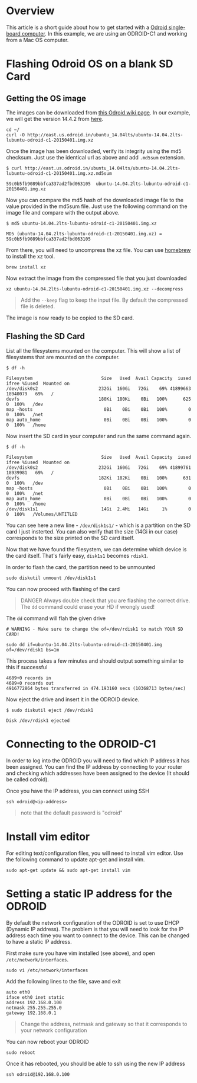 # Overview
This article is a short guide about how to get started with a [Odroid single-board computer](http://www.hardkernel.com/main/main.php). In this example, we are using an ODROID-C1 and working from a Mac OS computer.  

# Flashing Odroid OS on a blank SD Card

## Getting the OS image
The images can be downloaded from [this Odroid wiki page](http://odroid.com/dokuwiki/doku.php?id=en:c1_release_linux_ubuntu). In our example, we will get the version 14.4.2 from [here](http://east.us.odroid.in/ubuntu_14.04lts/ubuntu-14.04.2lts-lubuntu-odroid-c1-20150401.img.xz).

```
cd ~/
curl -O http://east.us.odroid.in/ubuntu_14.04lts/ubuntu-14.04.2lts-lubuntu-odroid-c1-20150401.img.xz
```

Once the image has been downloaded, verify its integrity using the md5 checksum. Just use the identical url as above and add `.md5sum` extension.

```
$ curl http://east.us.odroid.in/ubuntu_14.04lts/ubuntu-14.04.2lts-lubuntu-odroid-c1-20150401.img.xz.md5sum

59c0b5fb9089bbfca337ad2fbd063105  ubuntu-14.04.2lts-lubuntu-odroid-c1-20150401.img.xz
```

Now you can compare the md5 hash of the downloaded image file to the value provided in the md5sum file. Just use the following command on the image file and compare with the output above.

```
$ md5 ubuntu-14.04.2lts-lubuntu-odroid-c1-20150401.img.xz

MD5 (ubuntu-14.04.2lts-lubuntu-odroid-c1-20150401.img.xz) = 59c0b5fb9089bbfca337ad2fbd063105
```

From there, you will need to uncompress the xz file. You can use [homebrew](http://brew.sh/) to install the xz tool.

```
brew install xz
```

Now extract the image from the compressed file that you just downloaded

```
xz ubuntu-14.04.2lts-lubuntu-odroid-c1-20150401.img.xz --decompress
```

> Add the `--keep` flag to keep the input file. By default the compressed file is deleted.

The image is now ready to be copied to the SD card.

## Flashing the SD Card

List all the filesystems mounted on the computer. This will show a list of filesystems that are mounted on the computer.
```
$ df -h

Filesystem                          Size   Used  Avail Capacity  iused    ifree %iused  Mounted on
/dev/disk0s2                       232Gi  160Gi   72Gi    69% 41899663 18940079   69%   /
devfs                              180Ki  180Ki    0Bi   100%      625        0  100%   /dev
map -hosts                           0Bi    0Bi    0Bi   100%        0        0  100%   /net
map auto_home                        0Bi    0Bi    0Bi   100%        0        0  100%   /home

```

Now insert the SD card in your computer and run the same command again.

```
$ df -h

Filesystem                          Size   Used  Avail Capacity  iused    ifree %iused  Mounted on
/dev/disk0s2                       232Gi  160Gi   72Gi    69% 41899761 18939981   69%   /
devfs                              182Ki  182Ki    0Bi   100%      631        0  100%   /dev
map -hosts                           0Bi    0Bi    0Bi   100%        0        0  100%   /net
map auto_home                        0Bi    0Bi    0Bi   100%        0        0  100%   /home
/dev/disk1s1                        14Gi  2.4Mi   14Gi     1%        0        0  100%   /Volumes/UNTITLED
```

You can see here a new line - `/dev/disk1s1/` - which is a partition on the SD card I just insterted. You can also verify that the size (14Gi in our case) corresponds to the size printed on the SD card itself.

Now that we have found the filesystem, we can determine which device is the card itself. That's fairly easy, `disk1s1` becomes `rdisk1`. 

In order to flash the card, the partition need to be unmounted
```
sudo diskutil unmount /dev/disk1s1
```

You can now proceed with flashing of the card

> DANGER Always double check that you are flashing the correct drive. The `dd` command could erase your HD if wrongly used!

The `dd` command will flah the given drive

```
# WARNING - Make sure to change the of=/dev/rdisk1 to match YOUR SD CARD!

sudo dd if=ubuntu-14.04.2lts-lubuntu-odroid-c1-20150401.img of=/dev/rdisk1 bs=1m

```
This process takes a few minutes and should output something similar to this if successful

```
4689+0 records in
4689+0 records out
4916772864 bytes transferred in 474.193160 secs (10368713 bytes/sec)
```

Now eject the drive and insert it in the ODROID device.

```
$ sudo diskutil eject /dev/rdisk1

Disk /dev/rdisk1 ejected
```

# Connecting to the ODROID-C1
In order to log into the ODROID you will need to find which IP address it has been assigned. You can find the IP address by connecting to your router and checking which addresses have been assigned to the device (It should be called odroid).

Once you have the IP address, you can connect using SSH

```
ssh odroid@<ip-address>
```
> note that the default password is "odroid"

# Install vim editor
For editing text/configuration files, you will need to install vim editor.  Use the following command to update apt-get and install vim.

```
sudo apt-get update && sudo apt-get install vim
```

# Setting a static IP address for the ODROID
By default the network configuration of the ODROID is set to use DHCP (Dynamic IP address). The problem is that you will need to look for the IP address each time you want to connect to the device. This can be changed to have a static IP address.

First make sure you have vim installed (see above), and open `/etc/network/interfaces`.

```
sudo vi /etc/network/interfaces
```

Add the following lines to the file, save and exit
```
auto eth0
iface eth0 inet static
address 192.168.0.100
netmask 255.255.255.0
gateway 192.168.0.1
```

> Change the address, netmask and gateway so that it corresponds to your network configuration

You can now reboot your ODROID

```
sudo reboot
```

Once it has rebooted, you should be able to ssh using the new IP address
```
ssh odroid@192.168.0.100
```
